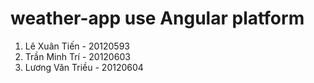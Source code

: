 # weather-app use Angular platform
1. Lê Xuân Tiến - 20120593
2. Trần Minh Trí - 20120603
3. Lương Văn Triều - 20120604
